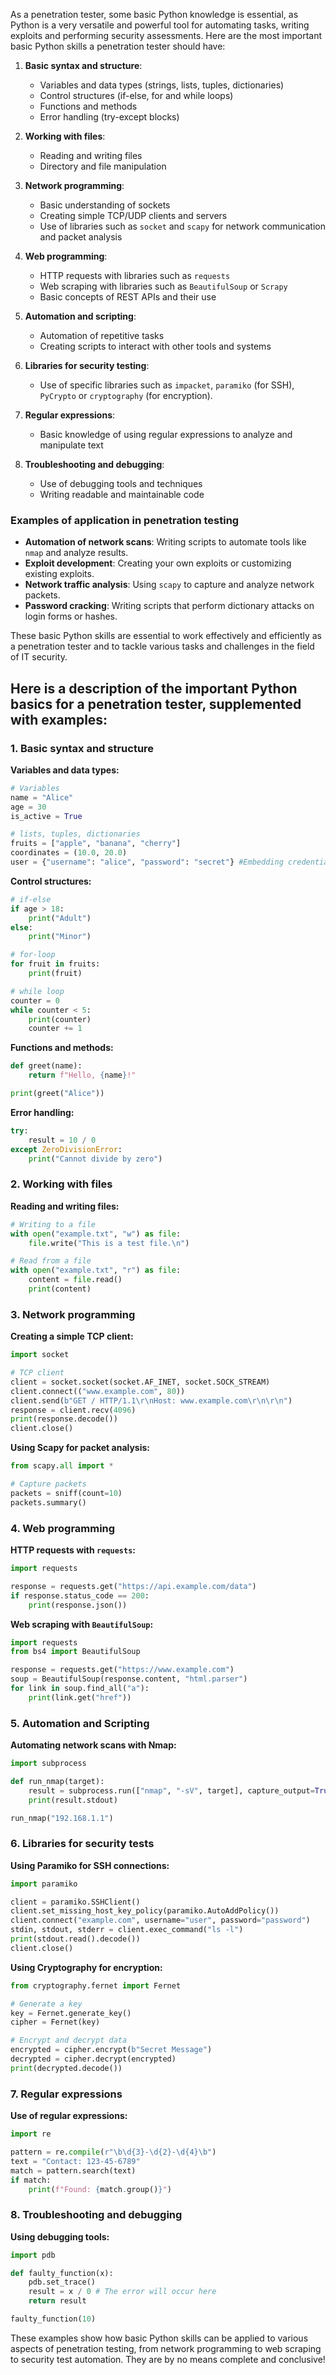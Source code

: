 As a penetration tester, some basic Python knowledge is essential, as Python is a very versatile and powerful tool for automating tasks, writing exploits and performing security assessments. Here are the most important basic Python skills a penetration tester should have:

1. **Basic syntax and structure**:
   - Variables and data types (strings, lists, tuples, dictionaries)
   - Control structures (if-else, for and while loops)
   - Functions and methods
   - Error handling (try-except blocks)

2. **Working with files**:
   - Reading and writing files
   - Directory and file manipulation

3. **Network programming**:
   - Basic understanding of sockets
   - Creating simple TCP/UDP clients and servers
   - Use of libraries such as `socket` and `scapy` for network communication and packet analysis

4. **Web programming**:
   - HTTP requests with libraries such as `requests`
   - Web scraping with libraries such as `BeautifulSoup` or `Scrapy`
   - Basic concepts of REST APIs and their use

5. **Automation and scripting**:
   - Automation of repetitive tasks
   - Creating scripts to interact with other tools and systems

6. **Libraries for security testing**:
   - Use of specific libraries such as `impacket`, `paramiko` (for SSH), `PyCrypto` or `cryptography` (for encryption).

7. **Regular expressions**:
   - Basic knowledge of using regular expressions to analyze and manipulate text

8. **Troubleshooting and debugging**:
   - Use of debugging tools and techniques
   - Writing readable and maintainable code

### Examples of application in penetration testing
- **Automation of network scans**: Writing scripts to automate tools like `nmap` and analyze results.
- **Exploit development**: Creating your own exploits or customizing existing exploits.
- **Network traffic analysis**: Using `scapy` to capture and analyze network packets.
- **Password cracking**: Writing scripts that perform dictionary attacks on login forms or hashes.

These basic Python skills are essential to work effectively and efficiently as a penetration tester and to tackle various tasks and challenges in the field of IT security.

## Here is a description of the important Python basics for a penetration tester, supplemented with examples:

### 1. Basic syntax and structure

**Variables and data types:**
```python
# Variables
name = "Alice"
age = 30
is_active = True

# lists, tuples, dictionaries
fruits = ["apple", "banana", "cherry"]
coordinates = (10.0, 20.0)
user = {"username": "alice", "password": "secret"} #Embedding credentials in source code risks unauthorized access
```

**Control structures:**
```python
# if-else
if age > 18:
    print("Adult")
else:
    print("Minor")

# for-loop
for fruit in fruits:
    print(fruit)

# while loop
counter = 0
while counter < 5:
    print(counter)
    counter += 1
```

**Functions and methods:**
```python
def greet(name):
    return f"Hello, {name}!"

print(greet("Alice"))
```

**Error handling:**
```python
try:
    result = 10 / 0
except ZeroDivisionError:
    print("Cannot divide by zero")
```

### 2. Working with files

**Reading and writing files:**
```python
# Writing to a file
with open("example.txt", "w") as file:
    file.write("This is a test file.\n")

# Read from a file
with open("example.txt", "r") as file:
    content = file.read()
    print(content)
```

### 3. Network programming

**Creating a simple TCP client:**
```python
import socket

# TCP client
client = socket.socket(socket.AF_INET, socket.SOCK_STREAM)
client.connect(("www.example.com", 80))
client.send(b"GET / HTTP/1.1\r\nHost: www.example.com\r\n\r\n")
response = client.recv(4096)
print(response.decode())
client.close()
```

**Using Scapy for packet analysis:**
```python
from scapy.all import *

# Capture packets
packets = sniff(count=10)
packets.summary()
```

### 4. Web programming

**HTTP requests with `requests`:**
```python
import requests

response = requests.get("https://api.example.com/data")
if response.status_code == 200:
    print(response.json())
```

**Web scraping with `BeautifulSoup`:**
```python
import requests
from bs4 import BeautifulSoup

response = requests.get("https://www.example.com")
soup = BeautifulSoup(response.content, "html.parser")
for link in soup.find_all("a"):
    print(link.get("href"))
```

### 5. Automation and Scripting

**Automating network scans with Nmap:**
```python
import subprocess

def run_nmap(target):
    result = subprocess.run(["nmap", "-sV", target], capture_output=True, text=True)
    print(result.stdout)

run_nmap("192.168.1.1")
```

### 6. Libraries for security tests

**Using Paramiko for SSH connections:**
```python
import paramiko

client = paramiko.SSHClient()
client.set_missing_host_key_policy(paramiko.AutoAddPolicy())
client.connect("example.com", username="user", password="password")
stdin, stdout, stderr = client.exec_command("ls -l")
print(stdout.read().decode())
client.close()
```

**Using Cryptography for encryption:**
```python
from cryptography.fernet import Fernet

# Generate a key
key = Fernet.generate_key()
cipher = Fernet(key)

# Encrypt and decrypt data
encrypted = cipher.encrypt(b"Secret Message")
decrypted = cipher.decrypt(encrypted)
print(decrypted.decode())
```

### 7. Regular expressions

**Use of regular expressions:**
```python
import re

pattern = re.compile(r"\b\d{3}-\d{2}-\d{4}\b")
text = "Contact: 123-45-6789"
match = pattern.search(text)
if match:
    print(f"Found: {match.group()}")
```

### 8. Troubleshooting and debugging

**Using debugging tools:**
```python
import pdb

def faulty_function(x):
    pdb.set_trace()
    result = x / 0 # The error will occur here
    return result

faulty_function(10)
```

These examples show how basic Python skills can be applied to various aspects of penetration testing, from network programming to web scraping to security test automation. They are by no means complete and conclusive!